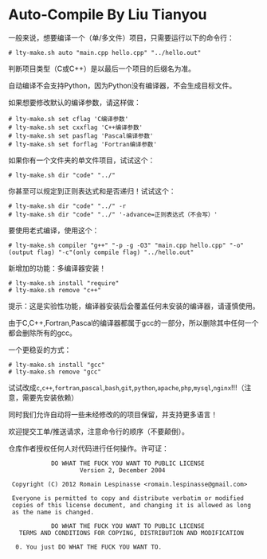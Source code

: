 # Auto-Compile By Liu Tianyou

一般来说，想要编译一个（单/多文件）项目，只需要运行以下的命令行：

```
# lty-make.sh auto "main.cpp hello.cpp" "../hello.out"
```

判断项目类型（C或C++）是以最后一个项目的后缀名为准。

自动编译不会支持Python，因为Python没有编译器，不会生成目标文件。

如果想要修改默认的编译参数，请这样做：

```
# lty-make.sh set cflag 'C编译参数'
# lty-make.sh set cxxflag 'C++编译参数'
# lty-make.sh set pasflag 'Pascal编译参数'
# lty-make.sh set forflag 'Fortran编译参数'
```

如果你有一个文件夹的单文件项目，试试这个：

```
# lty-make.sh dir "code" "../"
```

你甚至可以规定到正则表达式和是否递归！试试这个：

```
# lty-make.sh dir "code" "../" -r
# lty-make.sh dir "code" "../" '-advance=正则表达式（不会写）'
```

要使用老式编译，使用这个：

```
# lty-make.sh compiler "g++" "-p -g -O3" "main.cpp hello.cpp" "-o"(output flag) "-c"(only compile flag) "../hello.out"
```

新增加的功能：多编译器安装！

```
# lty-make.sh install "require"
# lty-make.sh remove "c++"
```

提示：这是实验性功能，编译器安装后会覆盖任何未安装的编译器，请谨慎使用。

由于C,C++,Fortran,Pascal的编译器都属于gcc的一部分，所以删除其中任何一个都会删除所有的gcc。

一个更稳妥的方式：
```
# lty-make.sh install "gcc"
# lty-make.sh remove "gcc"
```

试试改成`c`,`c++`,`fortran`,`pascal`,`bash`,`git`,`python`,`apache`,`php`,`mysql`,`nginx`!!!（注意，需要先安装依赖）

同时我们允许自动将一些未经修改的的项目保留，并支持更多语言！

欢迎提交工单/推送请求，注意命令行的顺序（不要颠倒）。

仓库作者授权任何人对代码进行任何操作。许可证：
```
            DO WHAT THE FUCK YOU WANT TO PUBLIC LICENSE
                    Version 2, December 2004

 Copyright (C) 2012 Romain Lespinasse <romain.lespinasse@gmail.com>

 Everyone is permitted to copy and distribute verbatim or modified
 copies of this license document, and changing it is allowed as long
 as the name is changed.

            DO WHAT THE FUCK YOU WANT TO PUBLIC LICENSE
   TERMS AND CONDITIONS FOR COPYING, DISTRIBUTION AND MODIFICATION

  0. You just DO WHAT THE FUCK YOU WANT TO.
```